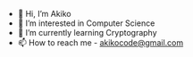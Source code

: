 - 👋 Hi, I’m Akiko
- 👀 I’m interested in Computer Science
- 🌱 I’m currently learning Cryptography
- 📫 How to reach me - akikocode@gmail.com

<!---
akikocode/akikocode is a ✨ special ✨ repository because its `README.md` (this file) appears on your GitHub profile.
You can click the Preview link to take a look at your changes.
--->

